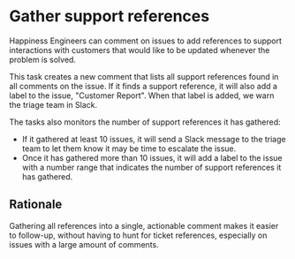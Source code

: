 # Gather support references

Happiness Engineers can comment on issues to add references to support interactions with customers that would like to be updated whenever the problem is solved.

This task creates a new comment that lists all support references found in all comments on the issue. If it finds a support reference, it will also add a label to the issue, "Customer Report". When that label is added, we warn the triage team in Slack.

The tasks also monitors the number of support references it has gathered:

- If it gathered at least 10 issues, it will send a Slack message to the triage team to let them know it may be time to escalate the issue.
- Once it has gathered more than 10 issues, it will add a label to the issue with a number range that indicates the number of support references it has gathered.

## Rationale

Gathering all references into a single, actionable comment makes it easier to follow-up, without having to hunt for ticket references, especially on issues with a large amount of comments.
